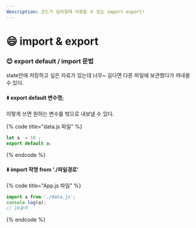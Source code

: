 ```yaml
---
description: 코드가 길어질때 사용할 수 있는 import export!
---
```


# 😄 import & export



### 😊 export default / import 문법

state안에 저장하고 싶은 자료가 있는데 너무\~ 길다면 다른 파일에 보관했다가 꺼내쓸 수 있다.



#### ⬇️ export default 변수명;&#x20;

이렇게 쓰면 원하는 변수를 밖으로 내보낼 수 있다.

{% code title="data.js 파일" %}
```javascript
let a  = 10 ;
export default a;
```
{% endcode %}

#### ⬇️ **import 작명 from './파일경로'**&#x20;

{% code title="App.js 파일" %}
```jsx
import a from './data.js';
console.log(a); 
// 10출력
```
{% endcode %}

